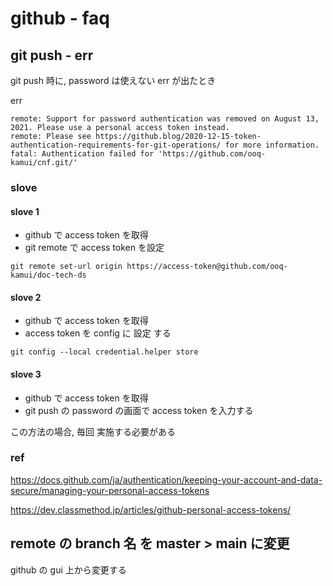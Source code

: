 
# github  -  faq


## git push  -  err

git push 時に, password は使えない err が出たとき

err

```
remote: Support for password authentication was removed on August 13, 2021. Please use a personal access token instead.
remote: Please see https://github.blog/2020-12-15-token-authentication-requirements-for-git-operations/ for more information.
fatal: Authentication failed for 'https://github.com/ooq-kamui/cnf.git/'
```


### slove

#### slove 1

- github で access token を取得
- git remote で access token を設定

```
git remote set-url origin https://access-token@github.com/ooq-kamui/doc-tech-ds
```


#### slove 2

- github で access token を取得
- access token を config に 設定 する

```
git config --local credential.helper store
```


#### slove 3

- github で access token を取得
- git push の password の画面で access token を入力する

この方法の場合, 毎回 実施する必要がある


### ref

https://docs.github.com/ja/authentication/keeping-your-account-and-data-secure/managing-your-personal-access-tokens

https://dev.classmethod.jp/articles/github-personal-access-tokens/



## remote の branch 名 を master > main に変更

github の gui 上から変更する





